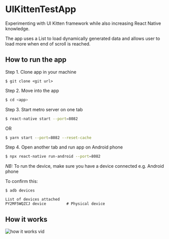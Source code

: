 # UIKittenTestApp
Experimenting with UI Kitten framework while also increasing React Native knowledge.

The app uses a List to load dynamically generated data and allows user to load more when end of scroll is reached.

## How to run the app

Step 1. Clone app in your machine
```
$ git clone <git url>
```

Step 2. Move into the app

```bash
$ cd <app>
```

Step 3. Start metro server on one tab

```sh
$ react-native start --port=8082
```

OR

```sh
$ yarn start --port=8082 --reset-cache
```

Step 4. Open another tab and run app on Android phone

```sh
$ npx react-native run-android --port=8082
```

*NB:* To run the device, make sure you have a device connected e.g. Android phone

To confirm this:

   ```
   $ adb devices

   List of devices attached
   PY2MF5WQZCJ device         # Physical device
   ```

## How it works
![how it works vid](https://user-images.githubusercontent.com/3224157/155660600-57075ce2-8ded-423c-bb90-6ae6b04ff4c8.gif)